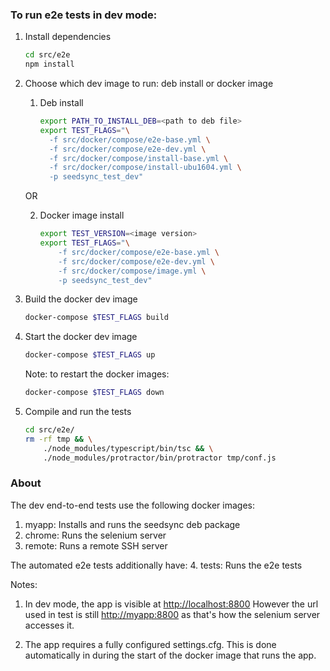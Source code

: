 ### To run e2e tests in dev mode:

1. Install dependencies

   ```bash
   cd src/e2e
   npm install
   ```
2. Choose which dev image to run: deb install or docker image
    1. Deb install
       ```bash
       export PATH_TO_INSTALL_DEB=<path to deb file>
       export TEST_FLAGS="\
         -f src/docker/compose/e2e-base.yml \
         -f src/docker/compose/e2e-dev.yml \
         -f src/docker/compose/install-base.yml \
         -f src/docker/compose/install-ubu1604.yml \
         -p seedsync_test_dev"
       ```
    
      OR
    
   2. Docker image install
   
      ```bash
      export TEST_VERSION=<image version>
      export TEST_FLAGS="\
          -f src/docker/compose/e2e-base.yml \
          -f src/docker/compose/e2e-dev.yml \
          -f src/docker/compose/image.yml \
          -p seedsync_test_dev"
      ```
   
3. Build the docker dev image

    ```bash
    docker-compose $TEST_FLAGS build
    ```


4. Start the docker dev image

   ```bash
   docker-compose $TEST_FLAGS up
   ```

   Note: to restart the docker images:

   ```bash
   docker-compose $TEST_FLAGS down
   ```

5. Compile and run the tests

   ```bash
   cd src/e2e/
   rm -rf tmp && \
       ./node_modules/typescript/bin/tsc && \
       ./node_modules/protractor/bin/protractor tmp/conf.js
   ```



### About

The dev end-to-end tests use the following docker images:
1. myapp: Installs and runs the seedsync deb package
2. chrome: Runs the selenium server
3. remote: Runs a remote SSH server

The automated e2e tests additionally have:
4. tests: Runs the e2e tests

Notes:
1. In dev mode, the app is visible at [http://localhost:8800](http://localhost:8800)
However the url used in test is still [http://myapp:8800](http://myapp:8800) as
that's how the selenium server accesses it.

2. The app requires a fully configured settings.cfg.
   This is done automatically in during the start of the docker image that runs the app.

